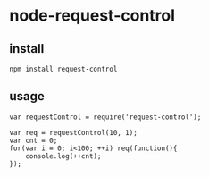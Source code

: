 node-request-control
====================
install                                                                                                                                                                                                                                      
-------                                                                                                                                                                                                                                      
    npm install request-control

usage
-----
    
    var requestControl = require('request-control');
    
    var req = requestControl(10, 1);
    var cnt = 0;
    for(var i = 0; i<100; ++i) req(function(){
        console.log(++cnt);
    });
